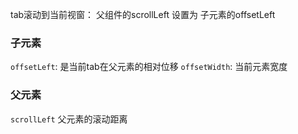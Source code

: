 tab滚动到当前视窗：  父组件的scrollLeft 设置为 子元素的offsetLeft

### 子元素
`offsetLeft`: 是当前tab在父元素的相对位移
`offsetWidth`: 当前元素宽度

### 父元素
`scrollLeft` 父元素的滚动距离